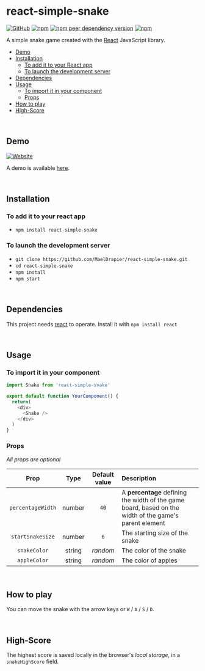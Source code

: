 # react-simple-snake
[![GitHub](https://img.shields.io/github/license/MaelDrapier/react-simple-snake)](https://github.com/MaelDrapier/react-simple-snake/blob/master/LICENSE)
[![npm](https://img.shields.io/npm/v/react-simple-snake?color=blue)](https://www.npmjs.com/package/react-simple-snake)
[![npm peer dependency version](https://img.shields.io/npm/dependency-version/react-simple-snake/peer/react?color=cyan)](https://www.npmjs.com/package/react)
[![npm](https://img.shields.io/npm/dm/react-simple-snake)](https://www.npmjs.com/package/react-simple-snake)

A simple snake game created with the [React](https://reactjs.org) JavaScript library.

- [Demo](#demo)
- [Installation](#installation)
  - [To add it to your React app](#to-add-it-to-your-react-app)
  - [To launch the development server](#to-launch-the-development-server)
- [Dependencies](#dependencies)
- [Usage](#usage)
  - [To import it in your component](#to-import-it-in-your-component)
  - [Props](#props)
- [How to play](#how-to-play)
- [High-Score](#high-score)

<br/>

## Demo
[![Website](https://img.shields.io/website?label=demo%20status%3A&url=https%3A%2F%2Fmaeldrapier.github.io%2Freact-simple-snake%2F)](https://MaelDrapier.github.io/react-simple-snake)

A demo is available [here](https://MaelDrapier.github.io/react-simple-snake).

<br/>

## Installation

### To add it to your react app
- `npm install react-simple-snake`

### To launch the development server

- `git clone https://github.com/MaelDrapier/react-simple-snake.git`
- `cd react-simple-snake`
- `npm install`
- `npm start`

<br/>

## Dependencies
This project needs [react](https://www.npmjs.com/package/react) to operate. Install it with `npm install react`

<br/>

## Usage

### To import it in your component

``` javascript
import Snake from 'react-simple-snake'

export default function YourComponent() {
  return(
    <div>
      <Snake />
    </div>
  )
}

```

### Props
_All props are optional_

|Prop|Type|Default value|Description|
|:-:|:-:|:-:|:-|
|`percentageWidth`|number|`40`|A **percentage** defining the width of the game board, based on the width of the game's parent element|
|`startSnakeSize`|number|`6`|The starting size of the snake|
|`snakeColor`|string|_random_|The color of the snake|
|`appleColor`|string|_random_|The color of apples|

<br/>

## How to play
You can move the snake with the arrow keys or `W` / `A` / `S` / `D`.

<br/>

## High-Score
The highest score is saved locally in the browser's _local storage_, in a `snakeHighScore` field.
